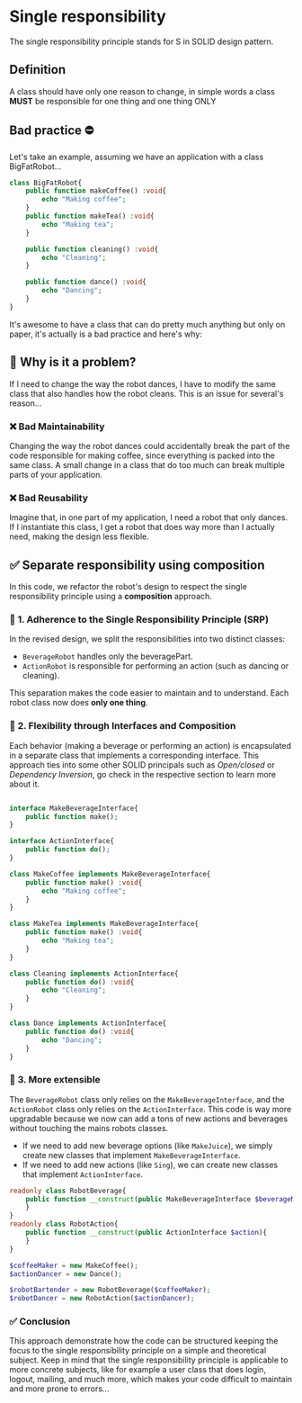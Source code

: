 # Single responsibility

The single responsibility principle stands for S in SOLID design pattern.

## Definition

A class should have only one reason to change, in simple words a class **MUST** be responsible for one thing and one thing ONLY


## Bad practice :no_entry:

Let's take an example, assuming we have an application with a class BigFatRobot...
```php
class BigFatRobot{
    public function makeCoffee() :void{
        echo "Making coffee";
    }
    public function makeTea() :void{
        echo "Making tea";
    }

    public function cleaning() :void{
        echo "Cleaning";
    }

    public function dance() :void{
        echo "Dancing";
    }
}
```
It's awesome to have a class that can do pretty much anything but only on paper,  it's actually is a bad practice and here's why:

## 🚨 Why is it a problem?

If I need to change the way the robot dances, I have to modify the same class that also handles how the robot cleans. This is an issue for several's reason...

### ❌ Bad Maintainability
Changing the way the robot dances could accidentally break the part of the code responsible for making coffee, since everything is packed into the same class. A small change in a class that do too much can break multiple parts of your application.

### ❌ Bad Reusability
Imagine that, in one part of my application, I need a robot that only dances. If I instantiate this class, I get a robot that does way more than I actually need, making the design less flexible.

## ✅ Separate responsibility using composition

In this code, we refactor the robot's design to respect the single responsibility principle using a **composition** approach.

### 🔹 **1. Adherence to the Single Responsibility Principle (SRP)**

 In the revised design, we split the responsibilities into two distinct classes:

- `BeverageRobot` handles only the beveragePart.
- `ActionRobot` is responsible for performing an action (such as dancing or cleaning).

This separation makes the code easier to maintain and to understand. Each robot class now does **only one thing**.

### 🔹 **2. Flexibility through Interfaces and Composition**

Each behavior (making a beverage or performing an action) is encapsulated in a separate class that implements a corresponding interface. This approach ties into some other SOLID principals such as *Open/closed* or *Dependency Inversion*, go check in the respective section to learn more about it.

```php

interface MakeBeverageInterface{
    public function make();
}

interface ActionInterface{
    public function do();
}

class MakeCoffee implements MakeBeverageInterface{
    public function make() :void{
        echo "Making coffee";
    }
}

class MakeTea implements MakeBeverageInterface{
    public function make() :void{
        echo "Making tea";
    }
}

class Cleaning implements ActionInterface{
    public function do() :void{
        echo "Cleaning";
    }
}

class Dance implements ActionInterface{
    public function do() :void{
        echo "Dancing";
    }
}

```
### 🔹 **3. More extensible**

The `BeverageRobot` class only relies on the `MakeBeverageInterface`, and the `ActionRobot` class only relies on the `ActionInterface`. This code is way more upgradable because we now can add a tons of new actions and beverages without touching the mains robots classes.

- If we need to add new beverage options (like `MakeJuice`), we simply create new classes that implement `MakeBeverageInterface`.
- If we need to add new actions (like `Sing`), we can create new classes that implement `ActionInterface`.

```php
readonly class RobotBeverage{
    public function __construct(public MakeBeverageInterface $beverageMaker){
    }
}
readonly class RobotAction{
    public function __construct(public ActionInterface $action){
    }
}

$coffeeMaker = new MakeCoffee();
$actionDancer = new Dance();

$robotBartender = new RobotBeverage($coffeeMaker);
$robotDancer = new RobotAction($actionDancer);

```

### ✅ **Conclusion**

This approach demonstrate how the code can be structured keeping the focus to the single responsibility principle on a simple and theoretical subject. Keep in mind that the single responsibility principle is applicable to more concrete subjects, like for example a user class that does login, logout, mailing, and much more, which makes your code difficult to maintain and more prone to errors...